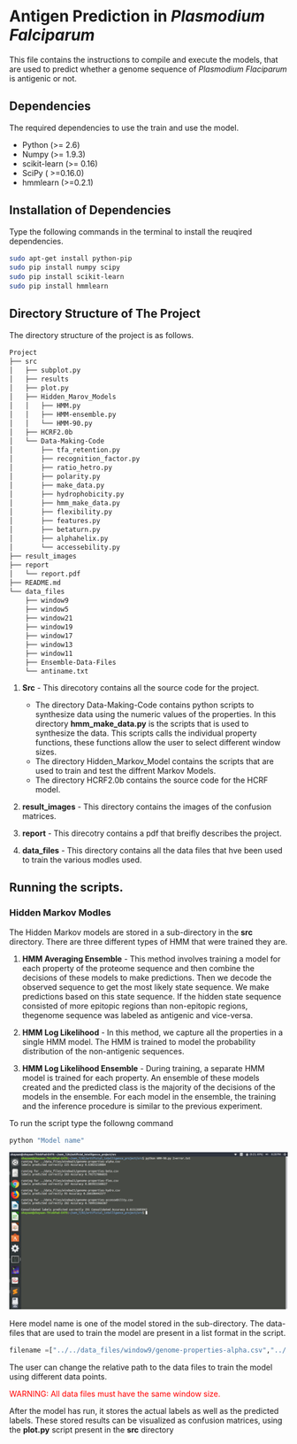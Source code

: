 # Antigen Prediction in *Plasmodium Falciparum*
This file contains the instructions to compile and execute the models, that are used to predict whether a genome sequence of *Plasmodium Flaciparum* is antigenic or not.

## Dependencies

The required dependencies to use the train and use the model.

* Python (>= 2.6)
* Numpy (>= 1.9.3)
* scikit-learn (>= 0.16)
* SciPy ( >=0.16.0)
* hmmlearn (>=0.2.1)

## Installation of Dependencies
Type the following commands in the terminal to install the reuqired dependencies.
```bash
sudo apt-get install python-pip 
sudo pip install numpy scipy
sudo pip install scikit-learn
sudo pip install hmmlearn
```
## Directory Structure of The Project

The directory structure of the project is as follows.

````
Project
├── src
│   ├── subplot.py
│   ├── results
│   ├── plot.py
│   ├── Hidden_Marov_Models
│   │   ├── HMM.py
│   │   ├── HMM-ensemble.py
│   │   └── HMM-90.py
│   ├── HCRF2.0b
│   └── Data-Making-Code
│       ├── tfa_retention.py
│       ├── recognition_factor.py
│       ├── ratio_hetro.py
│       ├── polarity.py
│       ├── make_data.py
│       ├── hydrophobicity.py
│       ├── hmm_make_data.py
│       ├── flexibility.py
│       ├── features.py
│       ├── betaturn.py
│       ├── alphahelix.py
│       └── accessebility.py
├── result_images
├── report
│   └── report.pdf
├── README.md
└── data_files
    ├── window9
    ├── window5
    ├── window21
    ├── window19
    ├── window17
    ├── window13
    ├── window11
    ├── Ensemble-Data-Files
    └── antiname.txt
````
1. **Src** - This direcotory contains all the source code for the project.
	- The directory Data-Making-Code contains python scripts to synthesize data using the numeric values of the properties. In this directory **hmm_make_data.py**  is the scripts that is used to synthesize the data. This scripts calls the individual property functions, these functions allow the user to select different window sizes.
	- The directory Hidden_Markov_Model contains the scripts that are used to train and test the diffrent Markov Models.
	- The directory HCRF2.0b contains the source code for the HCRF model.
	
2. **result_images** - This directory contains the images of the confusion matrices.

3. **report** - This direcotry contains a pdf that breifly describes the project.

4. **data_files** - This directory contains all the data files that hve been used to train the various modles used.

## Running the scripts.

### Hidden Markov Modles

The Hidden Markov models are stored in a sub-directory in the **src** directory. There are three different types of HMM that were trained they are.

1. **HMM Averaging Ensemble** - This method involves training a model for each property of the proteome sequence and then combine the decisions of these models to make predictions. Then we decode the observed sequence to get the most likely state sequence. We make predictions based on this state sequence. If the hidden state sequence consisted of more epitopic regions than non-epitopic regions, thegenome sequence was labeled as antigenic and vice-versa.

2. **HMM Log Likelihood** - In this method, we capture all the properties in a single HMM model. The HMM is trained to model the probability distribution of
the non-antigenic sequences.

3. **HMM Log Likelihood Ensemble** - During training, a separate HMM model is trained for each property. An ensemble of these models created and the predicted class is the majority of the decisions of the models in the ensemble. For each model in the ensemble, the training and the inference procedure is similar to the previous experiment.

To run the script type the followng command

``` bash
python "Model name"
```

![Drag Racing](result_images/PNG-files/awindow21.png)

Here model name is one of the model stored in the sub-directory. The data-files that are used to train the model are present in a list format in the script.

```py
filename =["../../data_files/window9/genome-properties-alpha.csv","../../data_files/window9/genome-properties-beta.csv","../../data_files/window9/genome-properties-flex.csv","../../data_files/window9/genome-properties-hydro.csv","../../data_files/window9/genome-properties-accessebility.csv"]

```

The user can change the relative path to the data files to train the model using different data points.

<span style="color:red"> WARNING: All data files must have the same window size. </span>

After the model has run, it stores the actual labels as well as the predicted labels. These stored results can be visualized as confusion matrices, using the **plot.py** script present in the **src** directory








 
